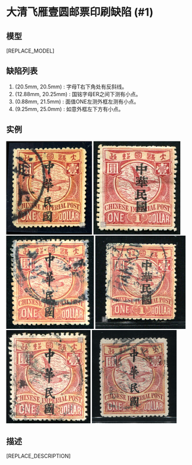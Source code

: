 # 大清飞雁壹圆邮票印刷缺陷 (#1)

## 模型
[REPLACE_MODEL]

## 缺陷列表
1. (20.5mm, 20.5mm) :  字母T右下角处有反斜线。
1. (12.88mm, 20.25mm) :  国铭字母ER之间下测有小点。
1. (0.88mm, 21.5mm) :  面值ONE左测外框左测有小点。
1. (9.25mm, 25.0mm) :  如意外框左下方有小点。


## 实例
<img src="2011-09-23_00049435005A.jpg" height=250/> <img src="2011-12-20_00052608038A.jpg" height=250/> <img src="2012-09-13_00068028035A.jpg" height=250/> <img src="2014-01-22_00133999131A.jpg" height=250/> <img src="2014-10-27_00159485031A.jpg" height=250/> <img src="2015-12-06_00194888085A.jpg" height=250/> 


## 描述
[REPLACE_DESCRIPTION]
